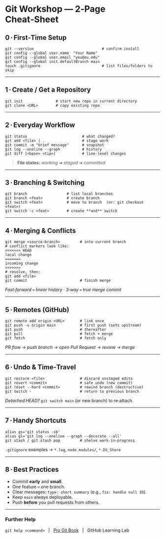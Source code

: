 # Git Workshop — 2‑Page Cheat‑Sheet

## 0 · First‑Time Setup
```
git --version                               # confirm install
git config --global user.name  "Your Name"
git config --global user.email "you@ou.edu"
git config --global init.defaultBranch main
touch .gitignore                            # list files/folders to skip
```

---

## 1 · Create / Get a Repository
```
git init               # start new repo in current directory
git clone <URL>        # copy existing repo
```

---

## 2 · Everyday Workflow
```
git status                         # what changed?
git add <file> | .                 # stage work
git commit -m "brief message"      # snapshot
git log --oneline --graph          # history
git diff [<base> <tip>]            # line‑level changes
```
> **File states:** *working* ➜ *staged* ➜ *committed*

---

## 3 · Branching & Switching
```
git branch                  # list local branches
git branch <feat>           # create branch
git switch <feat>           # move to branch  (or: git checkout <feat>)
git switch -c <feat>        # create **and** switch
```

---

## 4 · Merging & Conflicts
```
git merge <source‑branch>         # into current branch
# conflict markers look like:
<<<<<<< HEAD
local change
=======
incoming change
>>>>>>>
# resolve, then:
git add <file>
git commit                        # finish merge
```
*Fast‑forward = linear history · 3‑way = true merge commit*

---

## 5 · Remotes (GitHub)
```
git remote add origin <URL>       # link once
git push -u origin main           # first push (sets upstream)
git push                          # thereafter
git pull                          # fetch + merge
git fetch                         # fetch only
```
*PR flow → push branch → open Pull Request → review → merge*

---

## 6 · Undo & Time‑Travel
```
git restore <file>                # discard unstaged edits
git revert <commit>               # safe undo (new commit)
git reset --hard <commit>         # rewind branch (destructive)
git switch -                      # return to previous branch
```
*Detached HEAD?* `git switch main` (or new branch) to re‑attach.

---

## 7 · Handy Shortcuts
```
alias gs='git status -sb'
alias gl='git log --oneline --graph --decorate --all'
git stash / git stash pop         # shelve work‑in‑progress
```
`.gitignore` examples → `*.log`, `node_modules/`, `*.DS_Store`

---

## 8 · Best Practices
- Commit **early** and **small**.  
- One feature = one branch.  
- Clear messages: `type: short summary` (e.g., `fix: handle null ID`).  
- Keep `main` always deployable.  
- Push **before** you pull requests from others.

---

### Further Help
`git help <command>`   |   [Pro Git Book](https://git-scm.com/book)   |   GitHub Learning Lab
